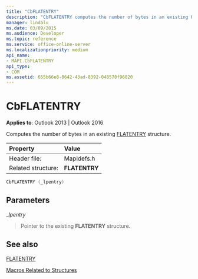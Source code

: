 ```yaml
---
title: "CbFLATENTRY"
description: "CbFLATENTRY computes the number of bytes in an existing FLATENTRY structure."
manager: lindalu
ms.date: 03/09/2015
ms.audience: Developer
ms.topic: reference
ms.service: office-online-server
ms.localizationpriority: medium
api_name:
- MAPI.CbFLATENTRY
api_type:
- COM
ms.assetid: 655b66e8-8642-43ad-8392-048578f96820
---
```


# CbFLATENTRY

  
  
**Applies to**: Outlook 2013 | Outlook 2016 
  
Computes the number of bytes in an existing [FLATENTRY](flatentry.md) structure. 
  
|Property |Value |
|:-----|:-----|
|Header file:  <br/> |Mapidefs.h  <br/> |
|Related structure:  <br/> |**FLATENTRY** <br/> |
   
```cpp
CbFLATENTRY (_lpentry)
```

## Parameters

 __lpentry_
  
> Pointer to the existing **FLATENTRY** structure. 
    
## See also



[FLATENTRY](flatentry.md)


[Macros Related to Structures](macros-related-to-structures.md)

